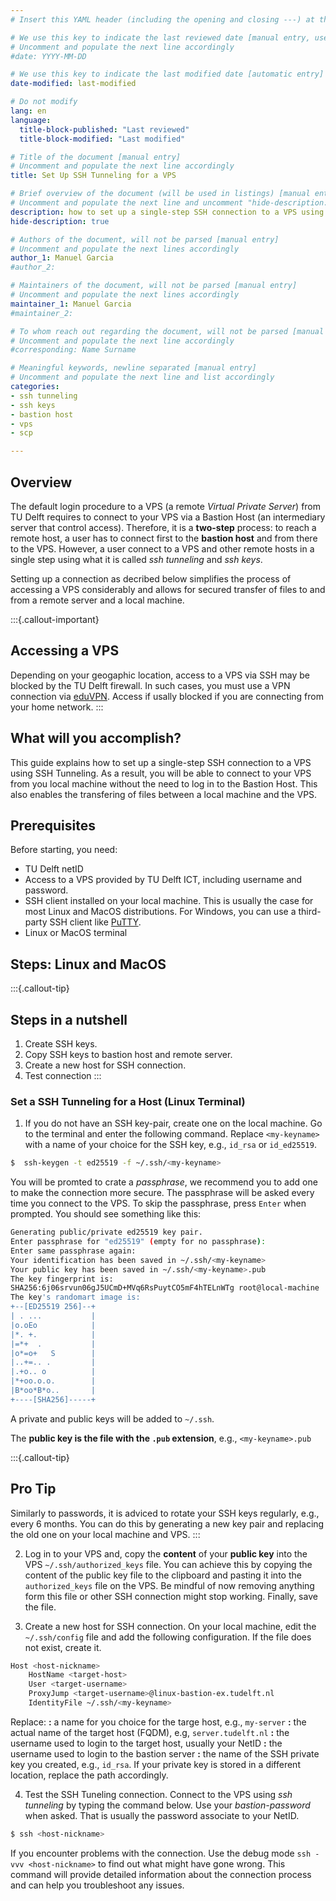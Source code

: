 ```yaml
---
# Insert this YAML header (including the opening and closing ---) at the beginning of the document and fill it out accordingly

# We use this key to indicate the last reviewed date [manual entry, use YYYY-MM-DD]
# Uncomment and populate the next line accordingly
#date: YYYY-MM-DD

# We use this key to indicate the last modified date [automatic entry]
date-modified: last-modified

# Do not modify
lang: en
language: 
  title-block-published: "Last reviewed"
  title-block-modified: "Last modified"

# Title of the document [manual entry]
# Uncomment and populate the next line accordingly
title: Set Up SSH Tunneling for a VPS

# Brief overview of the document (will be used in listings) [manual entry]
# Uncomment and populate the next line and uncomment "hide-description: true".
description: how to set up a single-step SSH connection to a VPS using SSH tunneling
hide-description: true

# Authors of the document, will not be parsed [manual entry]
# Uncomment and populate the next lines accordingly
author_1: Manuel Garcia
#author_2:

# Maintainers of the document, will not be parsed [manual entry]
# Uncomment and populate the next lines accordingly
maintainer_1: Manuel Garcia
#maintainer_2:

# To whom reach out regarding the document, will not be parsed [manual entry]
# Uncomment and populate the next line accordingly
#corresponding: Name Surname

# Meaningful keywords, newline separated [manual entry]
# Uncomment and populate the next line and list accordingly
categories: 
- ssh tunneling
- ssh keys
- bastion host
- vps 
- scp

---
```


## Overview

The default login procedure to a VPS (a remote *Virtual Private Server*) from TU Delft requires to connect to your VPS via a Bastion Host (an intermediary server that control access). Therefore, it is a **two-step** process: to reach a remote host, a user has to connect first to the **bastion host** and from there to the VPS. However, a user connect to a VPS and other remote hosts in a single step using what it is called *ssh tunneling* and *ssh keys*.

Setting up a connection as decribed below simplifies the process of accessing a VPS considerably and allows for secured transfer of files to and from a remote server and a local machine. 

:::{.callout-important}
## Accessing a VPS
Depending on your geogaphic location, access to a VPS via SSH may be blocked by the TU Delft firewall. In such cases, you must use a VPN connection via [eduVPN](https://www.eduvpn.org/). Access if usally blocked if you are connecting from your home network. 
:::

## What will you accomplish?
This guide explains how to set up a single-step SSH connection to a VPS using SSH Tunneling. As a result, you will be able to connect to your VPS from you local machine without the need to log in to the Bastion Host. This also enables the transfering of files between a local machine and the VPS.

## Prerequisites
Before starting, you need:

* TU Delft netID
* Access to a VPS provided by TU Delft ICT, including username and password.
* SSH client installed on your local machine. This is usually the case for most Linux and MacOS distributions. For Windows, you can use a third-party SSH client like [PuTTY](https://www.putty.org/).
* Linux or MacOS terminal

## Steps: Linux and MacOS

:::{.callout-tip}
## Steps in a nutshell
1. Create SSH keys.
2. Copy SSH keys to bastion host and remote server.
3. Create a new host for SSH connection.
4. Test connection
:::


### Set a  SSH Tunneling for a Host (Linux Terminal)

1. If you do not have an SSH key-pair, create one on the local machine. Go to the terminal and enter the following command. Replace `<my-keyname>` with a name of your choice for the SSH key, e.g., `id_rsa` or `id_ed25519`.

```bash
$  ssh-keygen -t ed25519 -f ~/.ssh/<my-keyname>
```


You will be promted to crate a *passphrase*, we recommend you to add one to make the connection more secure. The passphrase will be asked every time you connect to the VPS. To  skip the passphrase, press `Enter` when prompted. You should see something like this:

``` bash
Generating public/private ed25519 key pair.
Enter passphrase for "ed25519" (empty for no passphrase): 
Enter same passphrase again: 
Your identification has been saved in ~/.ssh/<my-keyname>
Your public key has been saved in ~/.ssh/<my-keyname>.pub
The key fingerprint is:
SHA256:6j06srvun06gJ5UCmD+MVq6RsPuytCO5mF4hTELnWTg root@local-machine
The key's randomart image is:
+--[ED25519 256]--+
| . ...           |
|o.oEo            |
|*. +.            |
|=*+  .           |
|o*=o+   S        |
|..+=.. .         |
|.+o.. o          |
|*+oo.o.o.        |
|B*oo*B*o..       |
+----[SHA256]-----+
```

A private and public keys will be added to `~/.ssh`. 

The **public key is the file with the `.pub` extension**, e.g., `<my-keyname>.pub`

:::{.callout-tip}
## Pro Tip
Similarly to passwords, it is adviced to rotate your SSH keys regularly, e.g., every 6 months. You can do this by generating a new key pair and replacing the old one on your local machine and VPS.
:::


2. Log in to your VPS and, copy the **content** of your **public key** into the VPS `~/.ssh/authorized_keys` file. You can achieve this by copying the content of the public key file to the clipboard and pasting it into the `authorized_keys` file on the VPS. Be mindful of now removing anything form this file or other SSH connection might stop working. Finally, save the file.



3. Create a new host for SSH connection. On your local machine, edit the `~/.ssh/config` file and add the following configuration. If the file does not exist, create it.

```bash 
Host <host-nickname>
    HostName <target-host>
    User <target-username>
    ProxyJump <target-username>@linux-bastion-ex.tudelft.nl
    IdentityFile ~/.ssh/<my-keyname>
```

Replace:
**<host-nickname>:** a name for you choice for the targe host, e.g., `my-server`
**<target-host>:** the actual name of the target host (FQDM), e.g, `server.tudelft.nl`
**<target-username>:**  the username used to login to the target host, usually your NetID
**<bastion-username>:** the username used to login to the bastion server
**<my-keyname>:** the name of the SSH private key you created, e.g., `id_rsa`. If your private key is stored in a different location, replace the path accordingly.


4. Test the SSH Tuneling connection. Connect to the VPS using *ssh tunneling* by typing the command below. Use your *bastion-password* when asked. That is usually the password associate to your NetID.

```bash
$ ssh <host-nickname>
```

If you encounter problems with the connection. Use the debug mode `ssh -vvv <host-nickname>` to find out what might have gone wrong. This command will provide detailed information about the connection process and can help you troubleshoot any issues.
